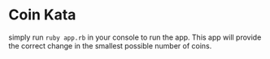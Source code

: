 # Coin Kata
simply run `ruby app.rb` in your console to run the app. This app will provide the correct change in the smallest possible number of coins.
